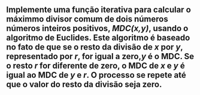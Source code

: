 ## Implemente uma função iterativa para calcular o máximmo divisor comum de dois números números inteiros positivos, _MDC(x,y)_, usando o algoritmo de Euclides. Este algoritmo é baseado no fato de que se o resto da divisão de _x_ por _y_, representado por _r_, for igual a zero,_y_ é o MDC. Se o resto _r_ for diferente de zero, o MDC de _x_ e _y_ é igual ao MDC de _y_ e _r_. O processo se repete até que o valor do resto da divisão seja zero.
